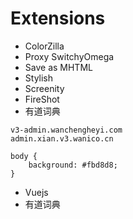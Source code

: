 # Extensions

- ColorZilla
- Proxy SwitchyOmega
- Save as MHTML
- Stylish
- Screenity
- FireShot
- 有道词典

```
v3-admin.wanchengheyi.com
admin.xian.v3.wanico.cn

body {
    background: #fbd8d8;
}
```

- Vuejs
- 有道词典
